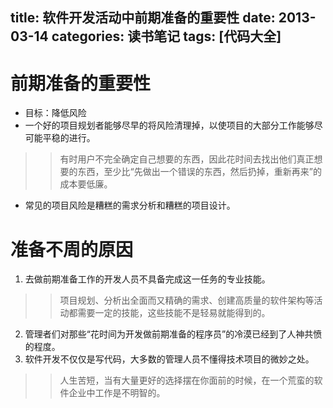 ﻿title: 软件开发活动中前期准备的重要性
date: 2013-03-14
categories: 读书笔记
tags: [代码大全]
---

# 前期准备的重要性

* 目标：降低风险
* 一个好的项目规划者能够尽早的将风险清理掉，以使项目的大部分工作能够尽可能平稳的进行。
	
>> 有时用户不完全确定自己想要的东西，因此花时间去找出他们真正想要的东西，至少比“先做出一个错误的东西，然后扔掉，重新再来”的成本要低廉。
<!-- more -->

* 常见的项目风险是糟糕的需求分析和糟糕的项目设计。

# 准备不周的原因

1. 去做前期准备工作的开发人员不具备完成这一任务的专业技能。

>> 项目规划、分析出全面而又精确的需求、创建高质量的软件架构等活动都需要一定的技能，这些技能不是轻易就能得到的。

2. 管理者们对那些“花时间为开发做前期准备的程序员”的冷漠已经到了人神共愤的程度。
3. 软件开发不仅仅是写代码，大多数的管理人员不懂得技术项目的微妙之处。

>> 人生苦短，当有大量更好的选择摆在你面前的时候，在一个荒蛮的软件企业中工作是不明智的。

